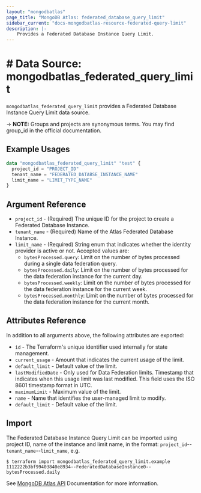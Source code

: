 ```yaml
---
layout: "mongodbatlas"
page_title: "MongoDB Atlas: federated_database_query_limit"
sidebar_current: "docs-mongodbatlas-resource-federated-query-limit"
description: |-
    Provides a Federated Database Instance Query Limit.
---
```


# # Data Source: mongodbatlas_federated_query_limit

`mongodbatlas_federated_query_limit` provides a Federated Database Instance Query Limit data source.

-> **NOTE:** Groups and projects are synonymous terms. You may find group_id in the official documentation.

## Example Usages


```terraform
data "mongodbatlas_federated_query_limit" "test" {
  project_id = "PROJECT_ID"
  tenant_name = "FEDERATED_DATABSE_INSTANCE_NAME"
  limit_name = "LIMIT_TYPE_NAME"
}
```

## Argument Reference

* `project_id` - (Required) The unique ID for the project to create a Federated Database Instance.
* `tenant_name` - (Required) Name of the Atlas Federated Database Instance.
* `limit_name` - (Required) String enum that indicates whether the identity provider is active or not. Accepted values are:
    * `bytesProcessed.query`: Limit on the number of bytes processed during a single data federation query.
    * `bytesProcessed.daily`: Limit on the number of bytes processed for the data federation instance for the current day.
    * `bytesProcessed.weekly`: Limit on the number of bytes processed for the data federation instance for the current week.
    * `bytesProcessed.monthly`: Limit on the number of bytes processed for the data federation instance for the current month.

## Attributes Reference

In addition to all arguments above, the following attributes are exported:

* `id` - The Terraform's unique identifier used internally for state management.
* `current_usage` - Amount that indicates the current usage of the limit.
* `default_limit` - Default value of the limit.
* `lastModifiedDate` - Only used for Data Federation limits. Timestamp that indicates when this usage limit was last modified. This field uses the ISO 8601 timestamp format in UTC.
* `maximumLimit` - Maximum value of the limit.
* `name` - Name that identifies the user-managed limit to modify.
* `default_limit` - Default value of the limit.

## Import

The Federated Database Instance Query Limit can be imported using project ID, name of the instance and limit name, in the format: 
`project_id`--`tenant_name`--`limit_name`, e.g.

```
$ terraform import mongodbatlas_federated_query_limit.example 1112222b3bf99403840e8934--FederatedDatabaseInstance0--bytesProcessed.daily
```

See [MongoDB Atlas API](https://www.mongodb.com/docs/atlas/reference/api-resources-spec/#tag/Data-Federation) Documentation for more information.